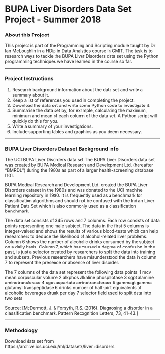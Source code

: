 <h1>BUPA Liver Disorders Data Set Project - Summer 2018</h1>

<h3>About this Project</h3>
<p>This project is part of the Programming and Scripting module taught by Dr Ian McLoughlin in a HDip in Data Analytics course in GMIT. The task is to research ways to tackle the BUPA Liver Disorders data set using the Python programming techniques we have learned in the course so far.</p>  

<hr>

<h3>Project Instructions</h3>

<ol><li>Research background information about the data set and write a summary about it.</li>
<li>Keep a list of references you used in completing the project.</li>
<li>Download the data set and write some Python code to investigate it.</li>
<li>Summarise the data set by, for example, calculating the maximum, minimum and mean of each column of the data set. A Python script will quickly do this for you.</li>
<li>Write a summary of your investigations.</li>
<li>Include supporting tables and graphics as you deem necessary.</li></ol>

<hr>

<h3>BUPA Liver Disorders Dataset Background Info</h3>

The UCI BUPA Liver Disorders data set The BUPA Liver Disorders data set was created by BUPA Medical Research and Development Ltd. (hereafter “BMRDL”) during the 1980s as part of a larger health-screening database [10].

BUPA Medical Research and Development Ltd. created the BUPA Liver Disorders dataset in the 1980s and was donated to the UCI machine learning repository in 1990. It is frequently used as a benchmark for classification algorithms and should not be confused with the Indian Liver Patient Data Set which is also commonly used as a classification benchmark. 

The data set consists of 345 rows and 7 columns. Each row consists of data points representing one male subject. The data in the first 5 columns is integer-valued and shows the results of various blood-tests which can help researchers to deduce the likelihood of alcohol-related liver problems. Column 6 shows the number of alcoholic drinks consumed by the subject on a daily basis. Column 7, which has caused a degree of confusion in the past, is just a selector created by researchers to split the data into training and subsets. Previous researchers have misunderstood the data in column 7 to represent the presence or absence of liver disorder. 

The 7 columns of the data set represent the following data points:
1 mcv mean corpuscular volume 
2 alkphos alkaline phosphotase 
3 sgpt alamine aminotransferase 
4 sgot aspartate aminotransferase 
5 gammagt gamma-glutamyl transpeptidase 
6 drinks number of half-pint equivalents of alcoholic beverages drunk per day 
7 selector field used to split data into two sets

Source: [McDermott, J. & Forsyth, R.S. (2016). Diagnosing a disorder in a classification benchmark. Pattern Recognition Letters, 73, 41-43.]

<hr>

<h3>Methodology</h3>
Download data set from https://archive.ics.uci.edu/ml/datasets/liver+disorders 
